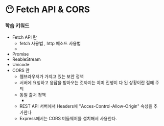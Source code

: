 # 😶 Fetch API & CORS

### 학습 키워드

* Fetch API 란
  * fetch 사용법 , http 메소드 사용법
  * &#x20;
* Promise
* ReableStream
* Unicode
* CORS 란
  * 웹브라우저가 가지고 있는 보안 정책
  * 서버에 요청하고 응답을 받아오는 것까지는 이미 진행이 다 된 상황이란 점에 주의
  * 동일 출처 정책
    * &#x20;
  * REST API 서버에서 Headers에 "Acces-Control-Allow-Origin" 속성을 추가한다
  * Express에서는 CORS 미들웨어를 설치해서 사용한다.
